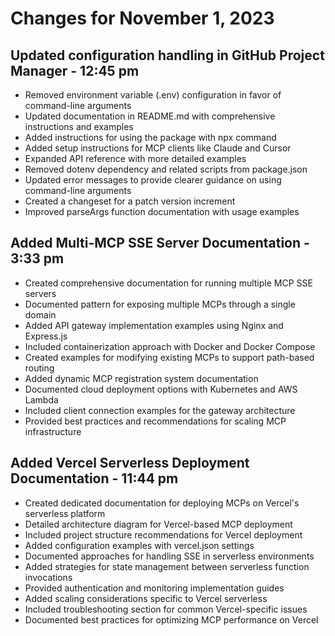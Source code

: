 # Changes for November 1, 2023

## Updated configuration handling in GitHub Project Manager - 12:45 pm

- Removed environment variable (.env) configuration in favor of command-line arguments
- Updated documentation in README.md with comprehensive instructions and examples
- Added instructions for using the package with npx command
- Added setup instructions for MCP clients like Claude and Cursor
- Expanded API reference with more detailed examples
- Removed dotenv dependency and related scripts from package.json
- Updated error messages to provide clearer guidance on using command-line arguments
- Created a changeset for a patch version increment
- Improved parseArgs function documentation with usage examples

## Added Multi-MCP SSE Server Documentation - 3:33 pm

- Created comprehensive documentation for running multiple MCP SSE servers
- Documented pattern for exposing multiple MCPs through a single domain
- Added API gateway implementation examples using Nginx and Express.js
- Included containerization approach with Docker and Docker Compose
- Created examples for modifying existing MCPs to support path-based routing
- Added dynamic MCP registration system documentation
- Documented cloud deployment options with Kubernetes and AWS Lambda
- Included client connection examples for the gateway architecture
- Provided best practices and recommendations for scaling MCP infrastructure

## Added Vercel Serverless Deployment Documentation - 11:44 pm

- Created dedicated documentation for deploying MCPs on Vercel's serverless platform
- Detailed architecture diagram for Vercel-based MCP deployment
- Included project structure recommendations for Vercel deployment
- Added configuration examples with vercel.json settings
- Documented approaches for handling SSE in serverless environments
- Added strategies for state management between serverless function invocations
- Provided authentication and monitoring implementation guides
- Added scaling considerations specific to Vercel serverless
- Included troubleshooting section for common Vercel-specific issues
- Documented best practices for optimizing MCP performance on Vercel
